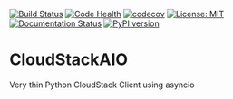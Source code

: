 [![Build Status](https://travis-ci.org/giffels/CloudStackAIO.svg?branch=master)](https://travis-ci.org/giffels/CloudStackAIO)
[![Code Health](https://landscape.io/github/giffels/CloudStackAIO/master/landscape.svg?style=flat)](https://landscape.io/github/giffels/CloudStackAIO/master)
[![codecov](https://codecov.io/gh/giffels/CloudStackAIO/branch/master/graph/badge.svg)](https://codecov.io/gh/giffels/CloudStackAIO)
[![License: MIT](https://img.shields.io/badge/License-MIT-yellow.svg)](https://github.com/giffels/CloudStackAIO/blob/master/LICENSE.txt)
[![Documentation Status](https://readthedocs.org/projects/cloudstackaio/badge/?version=latest)](https://cloudstackaio.readthedocs.io/en/latest/?badge=latest)
[![PyPI version](https://badge.fury.io/py/CloudStackAIO.svg)](https://badge.fury.io/py/CloudStackAIO)

# CloudStackAIO
Very thin Python CloudStack Client using asyncio
